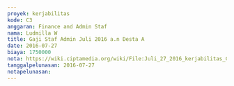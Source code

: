 ```yaml
---
proyek: kerjabilitas
kode: C3
anggaran: Finance and Admin Staf
nama: Ludmilla W
title: Gaji Staf Admin Juli 2016 a.n Desta A
date: 2016-07-27
biaya: 1750000
nota: https://wiki.ciptamedia.org/wiki/File:Juli_27_2016_kerjabilitas_C3_gaji_finance%26adminstaf_juli_desta109.jpg
tanggalpelunasan: 2016-07-27
notapelunasan:
---
```

